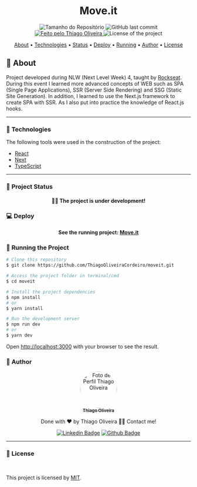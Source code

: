 <h1 align="center">Move.it</h1>
<!-- <img alt="Proffy" src="./github/banner.png"> -->
<p align="center">
  <img alt="Tamanho do Repositório" src="https://img.shields.io/github/repo-size/ThiagoOliveiraCordeiro/moveit?style=for-the-badge">
  <img alt="GitHub last commit" src="https://img.shields.io/github/last-commit/ThiagoOliveiraCordeiro/moveit?style=for-the-badge">
  <a href="https://github.com/ThiagoOliveiraCordeiro">
    <img alt="Feito pelo Thiago Oliveira" src="https://img.shields.io/badge/feito%20por-Thiago Oliveira-%237519C1?style=for-the-badge">
  </a>
  <img alt="License of the project" src="https://img.shields.io/cocoapods/l/m?style=for-the-badge"/>
<p>

<p align="center">
 <a href="#bookmark_tabs-about">About</a> •
<a href="#hammer-technologies">Technologies</a> •
 <a href="#triangular_ruler-project-status">Status</a> •
<a href="#computer-deploy">Deploy</a> •
 <a href="#dvd-running-the-project">Running</a> •
 <a href="#boy-author">Author</a> •
 <a href="#page_facing_up-license">License</a>
</p>

## :bookmark_tabs: About

Project developed during NLW (Next Level Week) 4, taught by [Rockseat](https://www.rocketseat.com.br/). During this event I learned more advanced concepts of WEB such as SPA (Single Page Applications), SSR (Server Side Rendering) and SSG (Static Site Generation). In addition, I learned to use the Next.js framework to create SPA with SSR. As I also put into practice the knowledge of React.js hooks.

---

### :hammer: **Technologies**

The following tools were used in the construction of the project:

- [React](https://reactjs.org/)
- [Next](https://nextjs.org/)
- [TypeScript](https://www.typescriptlang.org/)

---

### :triangular_ruler: **Project Status**

<h4 align="center"> 
	👨‍🏫 The project is under development!
</h4>

### :computer: Deploy

<h4 align="center"> 
	See the running project: <a href="https://moveit-bay.vercel.app/">Move.it</a>
</h4>

### :dvd: **Running the Project**

```bash
# Clone this repository
$ git clone https://github.com/ThiagoOliveiraCordeiro/moveit.git

# Access the project folder in terminal/cmd
$ cd moveit

# Install the project dependencies
$ npm install
# or
$ yarn install

# Run the development server
$ npm run dev
# or
$ yarn dev
```

Open [http://localhost:3000](http://localhost:3000) with your browser to see the result.

### :boy: **Author**

<div align="center">
<a href="https://github.com/ThiagoOliveiraCordeiro">
 <img style="border-radius: 50%;" src="https://avatars.githubusercontent.com/u/59898828?s=400&u=5fe84d654a8162d448d5743f9e8eb3506f20102c&v=4" width="100px;" alt="Foto de Perfil Thiago Oliveira"/>
 <br />
 <sub><b>Thiago Oliveira</b></sub></a>

Done with ❤️ by Thiago Oliveira 👋🏽 Contact me!

[![Linkedin Badge](https://img.shields.io/badge/-Thiago_Oliveira-blue?style=flat-square&logo=Linkedin&logoColor=white&link=https://www.linkedin.com/in/thiago-de-oliveira-cordeiro-32562b1b6/)](https://www.linkedin.com/in/thiago-de-oliveira-cordeiro-32562b1b6/)
[![Github Badge](https://img.shields.io/badge/-Thiago_Oliveira-000?style=flat-square&logo=Github&logoColor=white&link=https://github.com/ThiagoOliveiraCordeiro)](https://github.com/ThiagoOliveiraCordeiro)

</div>

---

### :page_facing_up: **License**

<br />

This project is licensed by [MIT](./LICENSE).
